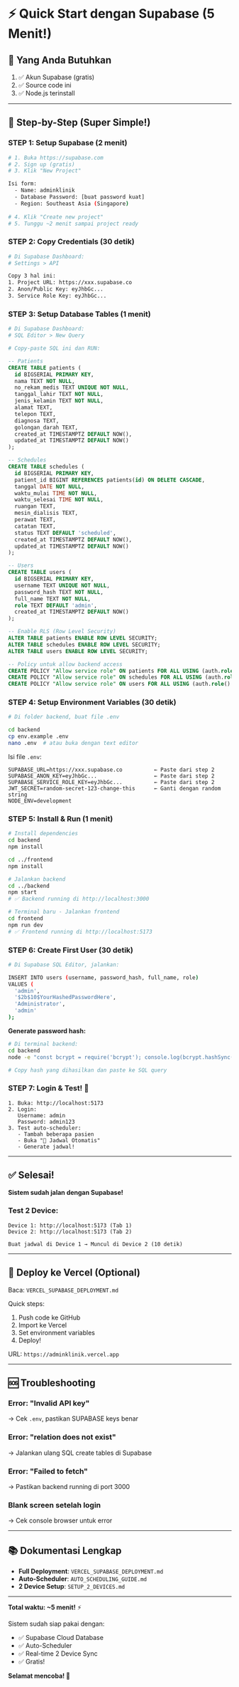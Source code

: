# ⚡ Quick Start dengan Supabase (5 Menit!)

## 🎯 Yang Anda Butuhkan

1. ✅ Akun Supabase (gratis)
2. ✅ Source code ini
3. ✅ Node.js terinstall

---

## 📝 Step-by-Step (Super Simple!)

### STEP 1: Setup Supabase (2 menit)

```bash
# 1. Buka https://supabase.com
# 2. Sign up (gratis)
# 3. Klik "New Project"

Isi form:
  - Name: adminklinik
  - Database Password: [buat password kuat]
  - Region: Southeast Asia (Singapore)
  
# 4. Klik "Create new project"
# 5. Tunggu ~2 menit sampai project ready
```

### STEP 2: Copy Credentials (30 detik)

```bash
# Di Supabase Dashboard:
# Settings > API

Copy 3 hal ini:
1. Project URL: https://xxx.supabase.co
2. Anon/Public Key: eyJhbGc...
3. Service Role Key: eyJhbGc...
```

### STEP 3: Setup Database Tables (1 menit)

```bash
# Di Supabase Dashboard:
# SQL Editor > New Query

# Copy-paste SQL ini dan RUN:
```

```sql
-- Patients
CREATE TABLE patients (
  id BIGSERIAL PRIMARY KEY,
  nama TEXT NOT NULL,
  no_rekam_medis TEXT UNIQUE NOT NULL,
  tanggal_lahir TEXT NOT NULL,
  jenis_kelamin TEXT NOT NULL,
  alamat TEXT,
  telepon TEXT,
  diagnosa TEXT,
  golongan_darah TEXT,
  created_at TIMESTAMPTZ DEFAULT NOW(),
  updated_at TIMESTAMPTZ DEFAULT NOW()
);

-- Schedules
CREATE TABLE schedules (
  id BIGSERIAL PRIMARY KEY,
  patient_id BIGINT REFERENCES patients(id) ON DELETE CASCADE,
  tanggal DATE NOT NULL,
  waktu_mulai TIME NOT NULL,
  waktu_selesai TIME NOT NULL,
  ruangan TEXT,
  mesin_dialisis TEXT,
  perawat TEXT,
  catatan TEXT,
  status TEXT DEFAULT 'scheduled',
  created_at TIMESTAMPTZ DEFAULT NOW(),
  updated_at TIMESTAMPTZ DEFAULT NOW()
);

-- Users
CREATE TABLE users (
  id BIGSERIAL PRIMARY KEY,
  username TEXT UNIQUE NOT NULL,
  password_hash TEXT NOT NULL,
  full_name TEXT NOT NULL,
  role TEXT DEFAULT 'admin',
  created_at TIMESTAMPTZ DEFAULT NOW()
);

-- Enable RLS (Row Level Security)
ALTER TABLE patients ENABLE ROW LEVEL SECURITY;
ALTER TABLE schedules ENABLE ROW LEVEL SECURITY;
ALTER TABLE users ENABLE ROW LEVEL SECURITY;

-- Policy untuk allow backend access
CREATE POLICY "Allow service role" ON patients FOR ALL USING (auth.role() = 'service_role');
CREATE POLICY "Allow service role" ON schedules FOR ALL USING (auth.role() = 'service_role');
CREATE POLICY "Allow service role" ON users FOR ALL USING (auth.role() = 'service_role');
```

### STEP 4: Setup Environment Variables (30 detik)

```bash
# Di folder backend, buat file .env

cd backend
cp env.example .env
nano .env  # atau buka dengan text editor
```

Isi file `.env`:
```
SUPABASE_URL=https://xxx.supabase.co          ← Paste dari step 2
SUPABASE_ANON_KEY=eyJhbGc...                  ← Paste dari step 2
SUPABASE_SERVICE_ROLE_KEY=eyJhbGc...          ← Paste dari step 2
JWT_SECRET=random-secret-123-change-this      ← Ganti dengan random string
NODE_ENV=development
```

### STEP 5: Install & Run (1 menit)

```bash
# Install dependencies
cd backend
npm install

cd ../frontend
npm install

# Jalankan backend
cd ../backend
npm start
# ✅ Backend running di http://localhost:3000

# Terminal baru - Jalankan frontend
cd frontend
npm run dev
# ✅ Frontend running di http://localhost:5173
```

### STEP 6: Create First User (30 detik)

```bash
# Di Supabase SQL Editor, jalankan:

INSERT INTO users (username, password_hash, full_name, role)
VALUES (
  'admin',
  '$2b$10$YourHashedPasswordHere',
  'Administrator',
  'admin'
);
```

**Generate password hash:**
```bash
# Di terminal backend:
cd backend
node -e "const bcrypt = require('bcrypt'); console.log(bcrypt.hashSync('admin123', 10));"

# Copy hash yang dihasilkan dan paste ke SQL query
```

### STEP 7: Login & Test! 🎉

```
1. Buka: http://localhost:5173
2. Login:
   Username: admin
   Password: admin123
3. Test auto-scheduler:
   - Tambah beberapa pasien
   - Buka "🤖 Jadwal Otomatis"
   - Generate jadwal!
```

---

## ✅ Selesai!

**Sistem sudah jalan dengan Supabase!**

### Test 2 Device:

```
Device 1: http://localhost:5173 (Tab 1)
Device 2: http://localhost:5173 (Tab 2)

Buat jadwal di Device 1 → Muncul di Device 2 (10 detik)
```

---

## 🚀 Deploy ke Vercel (Optional)

Baca: `VERCEL_SUPABASE_DEPLOYMENT.md`

Quick steps:
1. Push code ke GitHub
2. Import ke Vercel
3. Set environment variables
4. Deploy!

URL: `https://adminklinik.vercel.app`

---

## 🆘 Troubleshooting

### Error: "Invalid API key"
→ Cek `.env`, pastikan SUPABASE keys benar

### Error: "relation does not exist"  
→ Jalankan ulang SQL create tables di Supabase

### Error: "Failed to fetch"
→ Pastikan backend running di port 3000

### Blank screen setelah login
→ Cek console browser untuk error

---

## 📚 Dokumentasi Lengkap

- **Full Deployment**: `VERCEL_SUPABASE_DEPLOYMENT.md`
- **Auto-Scheduler**: `AUTO_SCHEDULING_GUIDE.md`
- **2 Device Setup**: `SETUP_2_DEVICES.md`

---

**Total waktu: ~5 menit!** ⚡

Sistem sudah siap pakai dengan:
- ✅ Supabase Cloud Database
- ✅ Auto-Scheduler
- ✅ Real-time 2 Device Sync
- ✅ Gratis!

**Selamat mencoba! 🎉**

